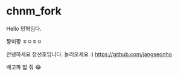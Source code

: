 # chnm_fork

Hello 민혁임다.


짱미짱 ㅎㅇㅎㅇ


안녕하세요 장선호입니다. 놀러오세요 :) https://github.com/jangseonho


배고파 밥 줘 😂



